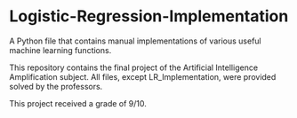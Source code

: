 # Logistic-Regression-Implementation
A Python file that contains manual implementations of various useful machine learning functions.

This repository contains the final project of the Artificial Intelligence Amplification subject. All files, except LR_Implementation, were provided solved by the professors.

This project received a grade of 9/10.
